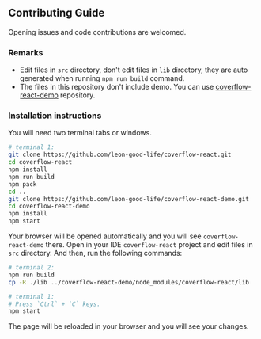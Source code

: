 
## Contributing Guide
Opening issues and code contributions are welcomed.
### Remarks
* Edit files in `src` directory, don't edit files in `lib` dircetory, they are auto generated when running `npm run build` command.
* The files in this repository don't include demo. You can use [coverflow-react-demo](https://github.com/leon-good-life/coverflow-react-demo) repository.
### Installation instructions
You will need two terminal tabs or windows.
```bash
# terminal 1:
git clone https://github.com/leon-good-life/coverflow-react.git
cd coverflow-react
npm install
npm run build
npm pack
cd ..
git clone https://github.com/leon-good-life/coverflow-react-demo.git
cd coverflow-react-demo
npm install
npm start
```
Your browser will be opened automatically and you will see `coverflow-react-demo` there.
Open in your IDE `coverflow-react` project and edit files in `src` directory. And then, run the following commands:
```bash
# terminal 2:
npm run build
cp -R ./lib ../coverflow-react-demo/node_modules/coverflow-react/lib

# terminal 1:
# Press `Ctrl` + `C` keys.
npm start
```
The page will be reloaded in your browser and you will see your changes.
